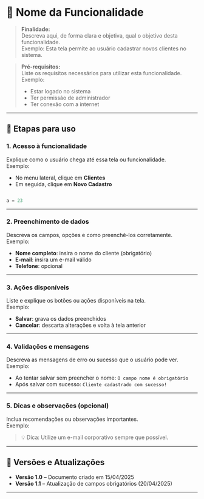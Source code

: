 # 📘 Nome da Funcionalidade

> **Finalidade:**  
> Descreva aqui, de forma clara e objetiva, qual o objetivo desta funcionalidade.  
> Exemplo: Esta tela permite ao usuário cadastrar novos clientes no sistema.

> **Pré-requisitos:**  
> Liste os requisitos necessários para utilizar esta funcionalidade.  
> Exemplo:  
> - Estar logado no sistema  
> - Ter permissão de administrador  
> - Ter conexão com a internet

---

## 🧭 Etapas para uso

### 1. Acesso à funcionalidade
Explique como o usuário chega até essa tela ou funcionalidade.  
Exemplo:  
- No menu lateral, clique em **Clientes**
- Em seguida, clique em **Novo Cadastro**

```python

a = 23
```

---

### 2. Preenchimento de dados
Descreva os campos, opções e como preenchê-los corretamente.  
Exemplo:
- **Nome completo**: insira o nome do cliente (obrigatório)  
- **E-mail**: insira um e-mail válido  
- **Telefone**: opcional  

---

### 3. Ações disponíveis
Liste e explique os botões ou ações disponíveis na tela.  
Exemplo:
- **Salvar**: grava os dados preenchidos  
- **Cancelar**: descarta alterações e volta à tela anterior  

---

### 4. Validações e mensagens
Descreva as mensagens de erro ou sucesso que o usuário pode ver.  
Exemplo:
- Ao tentar salvar sem preencher o nome: `O campo nome é obrigatório`  
- Após salvar com sucesso: `Cliente cadastrado com sucesso!`  

---

### 5. Dicas e observações (opcional)
Inclua recomendações ou observações importantes.  
Exemplo:
> 💡 Dica: Utilize um e-mail corporativo sempre que possível.

---

## 🔄 Versões e Atualizações

- **Versão 1.0** – Documento criado em 15/04/2025
- **Versão 1.1** – Atualização de campos obrigatórios (20/04/2025)

---

